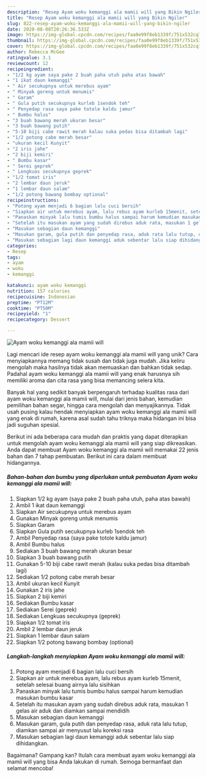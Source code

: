 ```yaml
---
description: "Resep Ayam woku kemanggi ala mamii will yang Bikin Ngiler"
title: "Resep Ayam woku kemanggi ala mamii will yang Bikin Ngiler"
slug: 822-resep-ayam-woku-kemanggi-ala-mamii-will-yang-bikin-ngiler
date: 2020-08-08T20:26:36.533Z
image: https://img-global.cpcdn.com/recipes/faa0e99f8eb1339f/751x532cq70/ayam-woku-kemanggi-ala-mamii-will-foto-resep-utama.jpg
thumbnail: https://img-global.cpcdn.com/recipes/faa0e99f8eb1339f/751x532cq70/ayam-woku-kemanggi-ala-mamii-will-foto-resep-utama.jpg
cover: https://img-global.cpcdn.com/recipes/faa0e99f8eb1339f/751x532cq70/ayam-woku-kemanggi-ala-mamii-will-foto-resep-utama.jpg
author: Rebecca McGee
ratingvalue: 3.1
reviewcount: 12
recipeingredient:
- "1/2 kg ayam saya pake 2 buah paha utuh paha atas bawah"
- "1 ikat daun kemanggi"
- " Air secukupnya untuk merebus ayam"
- " Minyak goreng untuk menumis"
- " Garam"
- " Gula putih secukupnya kurleb 1sendok teh"
- " Penyedap rasa saya pake totole kaldu jamur"
- " Bumbu halus"
- "3 buah bawang merah ukuran besar"
- "3 buah bawang putih"
- "5-10 biji cabe rawit merah kalau suka pedas bisa ditambah lagi"
- "1/2 potong cabe merah besar"
- "ukuran kecil Kunyit"
- "2 iris jahe"
- "2 biji kemiri"
- " Bumbu kasar"
- " Serei geprek"
- " Lengkuas secukupnya geprek"
- "1/2 tomat iris"
- "2 lembar daun jeruk"
- "1 lembar daun salam"
- "1/2 potong bawang bombay optional"
recipeinstructions:
- "Potong ayam menjadi 6 bagian lalu cuci bersih"
- "Siapkan air untuk merebus ayam, lalu rebus ayam kurleb 15menit, setelah selesai buang airnya lalu sisihkan"
- "Panaskan minyak lalu tumis bumbu halus sampai harum kemudian masukan bumbu kasar"
- "Setelah itu masukan ayam yang sudah direbus aduk rata, masukan 1 gelas air aduk dan diamkan sampai mendidih"
- "Masukan sebagian daun kemanggi"
- "Masukan garam, gula putih dan penyedap rasa, aduk rata lalu tutup, diamkan sampai air menyusut lalu koreksi rasa"
- "Masukan sebagian lagi daun kemanggi aduk sebentar lalu siap dihidangkan."
categories:
- Resep
tags:
- ayam
- woku
- kemanggi

katakunci: ayam woku kemanggi 
nutrition: 157 calories
recipecuisine: Indonesian
preptime: "PT12M"
cooktime: "PT50M"
recipeyield: "1"
recipecategory: Dessert

---
```



![Ayam woku kemanggi ala mamii will](https://img-global.cpcdn.com/recipes/faa0e99f8eb1339f/751x532cq70/ayam-woku-kemanggi-ala-mamii-will-foto-resep-utama.jpg)

Lagi mencari ide resep ayam woku kemanggi ala mamii will yang unik? Cara menyiapkannya memang tidak susah dan tidak juga mudah. Jika keliru mengolah maka hasilnya tidak akan memuaskan dan bahkan tidak sedap. Padahal ayam woku kemanggi ala mamii will yang enak harusnya sih memiliki aroma dan cita rasa yang bisa memancing selera kita.

Banyak hal yang sedikit banyak berpengaruh terhadap kualitas rasa dari ayam woku kemanggi ala mamii will, mulai dari jenis bahan, kemudian pemilihan bahan segar, hingga cara mengolah dan menyajikannya. Tidak usah pusing kalau hendak menyiapkan ayam woku kemanggi ala mamii will yang enak di rumah, karena asal sudah tahu triknya maka hidangan ini bisa jadi suguhan spesial.




Berikut ini ada beberapa cara mudah dan praktis yang dapat diterapkan untuk mengolah ayam woku kemanggi ala mamii will yang siap dikreasikan. Anda dapat membuat Ayam woku kemanggi ala mamii will memakai 22 jenis bahan dan 7 tahap pembuatan. Berikut ini cara dalam membuat hidangannya.

<!--inarticleads1-->

##### Bahan-bahan dan bumbu yang diperlukan untuk pembuatan Ayam woku kemanggi ala mamii will:

1. Siapkan 1/2 kg ayam (saya pake 2 buah paha utuh, paha atas bawah)
1. Ambil 1 ikat daun kemanggi
1. Siapkan  Air secukupnya untuk merebus ayam
1. Gunakan  Minyak goreng untuk menumis
1. Siapkan  Garam
1. Siapkan  Gula putih secukupnya kurleb 1sendok teh
1. Ambil  Penyedap rasa (saya pake totole kaldu jamur)
1. Ambil  Bumbu halus
1. Sediakan 3 buah bawang merah ukuran besar
1. Siapkan 3 buah bawang putih
1. Gunakan 5-10 biji cabe rawit merah (kalau suka pedas bisa ditambah lagi)
1. Sediakan 1/2 potong cabe merah besar
1. Ambil ukuran kecil Kunyit
1. Gunakan 2 iris jahe
1. Siapkan 2 biji kemiri
1. Sediakan  Bumbu kasar
1. Sediakan  Serei (geprek)
1. Sediakan  Lengkuas secukupnya (geprek)
1. Siapkan 1/2 tomat iris
1. Ambil 2 lembar daun jeruk
1. Siapkan 1 lembar daun salam
1. Siapkan 1/2 potong bawang bombay (optional)




<!--inarticleads2-->

##### Langkah-langkah menyiapkan Ayam woku kemanggi ala mamii will:

1. Potong ayam menjadi 6 bagian lalu cuci bersih
1. Siapkan air untuk merebus ayam, lalu rebus ayam kurleb 15menit, setelah selesai buang airnya lalu sisihkan
1. Panaskan minyak lalu tumis bumbu halus sampai harum kemudian masukan bumbu kasar
1. Setelah itu masukan ayam yang sudah direbus aduk rata, masukan 1 gelas air aduk dan diamkan sampai mendidih
1. Masukan sebagian daun kemanggi
1. Masukan garam, gula putih dan penyedap rasa, aduk rata lalu tutup, diamkan sampai air menyusut lalu koreksi rasa
1. Masukan sebagian lagi daun kemanggi aduk sebentar lalu siap dihidangkan.




Bagaimana? Gampang kan? Itulah cara membuat ayam woku kemanggi ala mamii will yang bisa Anda lakukan di rumah. Semoga bermanfaat dan selamat mencoba!
